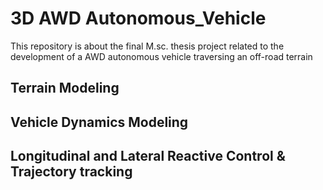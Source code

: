 # 3D AWD Autonomous_Vehicle
This repository is about the final M.sc. thesis project related to the development of a AWD autonomous vehicle traversing an off-road terrain



## Terrain Modeling 


## Vehicle Dynamics Modeling 

## Longitudinal and Lateral Reactive Control & Trajectory tracking 

